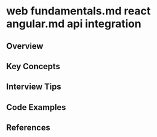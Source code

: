 # web fundamentals.md react angular.md api integration

## Overview

## Key Concepts

## Interview Tips

## Code Examples

## References

